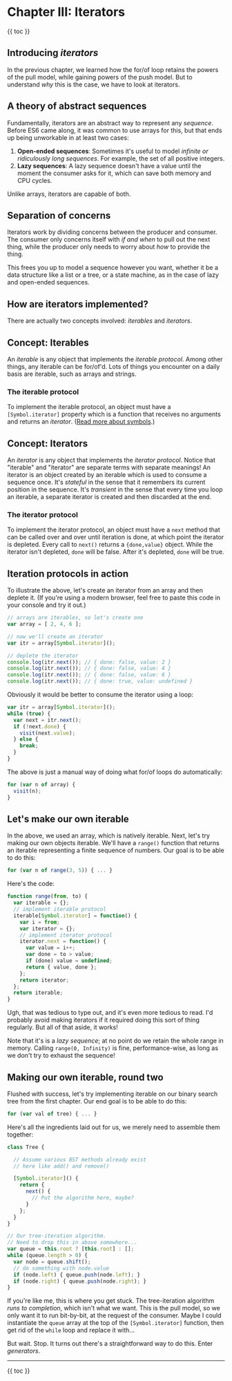 # Chapter III: Iterators

{{ toc }}

## Introducing *iterators*

In the previous chapter, we learned how the for/of loop retains the powers of the pull model, while gaining powers of the push model. But to understand *why* this is the case, we have to look at iterators.

## A theory of abstract sequences

Fundamentally, iterators are an abstract way to represent any *sequence*. Before ES6 came along, it was common to use arrays for this, but that ends up being unworkable in at least two cases:

 1. **Open-ended sequences**: Sometimes it's useful to model *infinite or ridiculously long sequences*. For example, the set of all positive integers.
 2. **Lazy sequences**: A lazy sequence doesn't have a value until the moment the consumer asks for it, which can save both memory and CPU cycles.

Unlike arrays, iterators are capable of both.

## Separation of concerns

Iterators work by dividing concerns between the producer and consumer. The consumer only concerns itself with *if and when* to pull out the next thing, while the producer only needs to worry about *how* to provide the thing.

This frees you up to model a sequence however you want, whether it be a data structure like a list or a tree, or a state machine, as in the case of lazy and open-ended sequences.

## How are iterators implemented?

There are actually two concepts involved: *iterables* and *iterators*.

## Concept: Iterables

An *iterable* is any object that implements the *iterable protocol*. Among other things, any iterable can be for/of'd. Lots of things you encounter on a daily basis are iterable, such as arrays and strings.

### The iterable protocol

To implement the iterable protocol, an object must have a `[Symbol.iterator]` property which is a function that receives no arguments and returns an *iterator*. ([Read more about symbols](https://developer.mozilla.org/en-US/docs/Web/JavaScript/Reference/Global_Objects/Symbol).)

## Concept: Iterators

An *iterator* is any object that implements the *iterator protocol*. Notice that "iterable" and "iterator" are separate terms with separate meanings! An iterator is an object created by an iterable which is used to consume a sequence once. It's *stateful* in the sense that it remembers its current position in the sequence. It's *transient* in the sense that every time you loop an iterable, a separate iterator is created and then discarded at the end.

### The iterator protocol

To implement the iterator protocol, an object must have a `next` method that can be called over and over until iteration is done, at which point the iterator is depleted. Every call to `next()` returns a `{done,value}` object. While the iterator isn't depleted, `done` will be false. After it's depleted, `done` will be true.

## Iteration protocols in action

To illustrate the above, let's create an iterator from an array and then deplete it. (If you're using a modern browser, feel free to paste this code in your console and try it out.)

```js
// arrays are iterables, so let's create one
var array = [ 2, 4, 6 ];

// now we'll create an iterator
var itr = array[Symbol.iterator]();

// deplete the iterator
console.log(itr.next()); // { done: false, value: 2 }
console.log(itr.next()); // { done: false, value: 4 }
console.log(itr.next()); // { done: false, value: 6 }
console.log(itr.next()); // { done: true, value: undefined }
```

Obviously it would be better to consume the iterator using a loop:

```js
var itr = array[Symbol.iterator]();
while (true) {
  var next = itr.next();
  if (!next.done) {
    visit(next.value);
  } else {
    break;
  }
}
```

The above is just a manual way of doing what for/of loops do automatically:

```js
for (var n of array) {
  visit(n);
}
```

## Let's make our own iterable

In the above, we used an array, which is natively iterable. Next, let's try making our own objects iterable. We'll have a `range()` function that returns an iterable representing a finite sequence of numbers. Our goal is to be able to do this:

```js
for (var n of range(3, 5)) { ... }
```

Here's the code:

```js
function range(from, to) {
  var iterable = {};
  // implement iterable protocol
  iterable[Symbol.iterator] = function() {
    var i = from;
    var iterator = {};
    // implement iterator protocol
    iterator.next = function() {
      var value = i++;
      var done = to > value;
      if (done) value = undefined;
      return { value, done };
    };
    return iterator;
  };
  return iterable;
}
```

Ugh, that was tedious to type out, and it's even more tedious to read. I'd probably avoid making iterators if it required doing this sort of thing regularly. But all of that aside, it works!

Note that it's is a *lazy sequence*; at no point do we retain the whole range in memory. Calling `range(0, Infinity)` is fine, performance-wise, as long as we don't try to exhaust the sequence!

## Making our own iterable, round two

Flushed with success, let's try implementing iterable on our binary search tree from the first chapter. Our end goal is to be able to do this:

```js
for (var val of tree) { ... }
```

Here's all the ingredients laid out for us, we merely need to assemble them together:

```js
class Tree {

  // Assume various BST methods already exist
  // here like add() and remove()

  [Symbol.iterator]() {
    return {
      next() {
        // Put the algorithm here, maybe?
      }
    };
  }
}

// Our tree-iteration algorithm.
// Need to drop this in above somewhere...
var queue = this.root ? [this.root] : [];
while (queue.length > 0) {
  var node = queue.shift();
  // do something with node.value
  if (node.left) { queue.push(node.left); }
  if (node.right) { queue.push(node.right); }
}
```

If you're like me, this is where you get stuck. The tree-iteration algorithm *runs to completion*, which isn't what we want. This is the pull model, so we only want it to run bit-by-bit, at the request of the consumer. Maybe I could instantiate the `queue` array at the top of the `[Symbol.iterator]` function, then get rid of the `while` loop and replace it with...

But wait. Stop. It turns out there's a straightforward way to do this. Enter *generators*.

----------------

{{ toc }}

